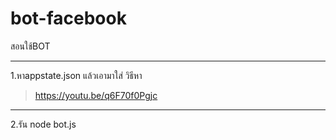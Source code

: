 # bot-facebook

สอนใช้BOT
____________________________
1.หาappstate.json แล้วเอามาใส่
วิธีหา
>https://youtu.be/q6F70f0Pgjc
____________________________
2.รัน node bot.js
